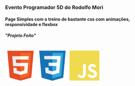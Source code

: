 <h3>Evento Programador 5D do Rodolfo Mori</h3Page Simples com o treino de bastante css com animações, responsividade e flexbox></h3>

<h4>Page Simples com o treino de bastante css com animações, responsividade e flexbox</h4>
<h5>"Projeto Feito"</h5>
<div style="display: inline_block"><br>
  <img align="center" alt="Ryan-HTML" height="100" width="100" src="https://raw.githubusercontent.com/devicons/devicon/master/icons/html5/html5-original.svg">
  <img align="center" alt="Ryan-CSS" height="100" width="100" src="https://raw.githubusercontent.com/devicons/devicon/master/icons/css3/css3-original.svg">
  <img align="center" alt="Ryan-Js" height="100" width="100" src="https://raw.githubusercontent.com/devicons/devicon/master/icons/javascript/javascript-plain.svg">
</div>










